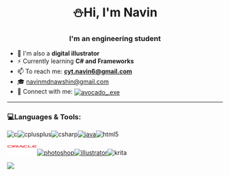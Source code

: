 <h1 align="center">⛄Hi, I'm Navin</h1>
<h3 align="center">I'm an engineering student</h3>

- 🎨 I'm also a **digital illustrator**
- ⚡ Currently learning **C# and Frameworks**
- 📫 To reach me: **cyt.navin6@gmail.com**
- 🎓 [navinmdnawshin@gmail.com](navinmdnawshin@gmail.com)
- 🌱 Connect with me: <a href="https://instagram.com/avocado_.exe" target="blank"><img align="center" src="https://img.shields.io/badge/Instagram-%23E4405F.svg?style=for-the-badge&logo=Instagram&logoColor=white" alt="avocado_.exe" height="23" width="110" /></a>
</p>
<hr></hr>

<h3 align="left">💻Languages & Tools:</h3>
<p align="left"><img src="https://img.shields.io/badge/c-%2300599C.svg?style=for-the-badge&logo=c&logoColor=white" alt="c" width="58" height="30"/><img src="https://img.shields.io/badge/c++-%2300599C.svg?style=for-the-badge&logo=c%2B%2B&logoColor=white" alt="cplusplus" width="73" height="30"/><img src="https://img.shields.io/badge/c%23-%23239120.svg?style=for-the-badge&logo=csharp&logoColor=white" alt="csharp" width="68" height="30"/><a href="https://www.java.com" target="_blank" rel="noreferrer"/><img src="https://img.shields.io/badge/java-%23ED8B00.svg?style=for-the-badge&logo=openjdk&logoColor=white" alt="java" width="80" height="30"/></a><img src="https://img.shields.io/badge/html5-%23E34F26.svg?style=for-the-badge&logo=html5&logoColor=white" alt="html5" width="90" height="30"/></a></br><a href="https://www.oracle.com/" target="_blank" rel="noreferrer"><img src="https://raw.githubusercontent.com/devicons/devicon/master/icons/oracle/oracle-original.svg" alt="oracle" width="70" height="40"/><a href="https://www.adobe.com/in/products/photoshop.html" target="_blank" rel="noreferrer"><img src="https://www.cdnlogo.com/logos/a/88/adobe-photoshop.svg" alt="photoshop" width="40" height="32"/><a href="https://www.adobe.com/in/products/illustrator.html" target="_blank" rel="noreferrer"><img src="https://img.shields.io/badge/adobe%20illustrator-%23FF9A00.svg?style=for-the-badge&logo=adobe%20illustrator&logoColor=white" alt="illustrator" width="165" height="30"/></a><a><img src="https://img.shields.io/badge/Krita-203759?style=for-the-badge&logo=krita&logoColor=EEF37B" alt="krita" width="90" height="30"/></a></p>

<p><img align="left" src="https://github-readme-stats.vercel.app/api?username=navinxqz&show_icons=false&theme=rose_pine"/></p>


